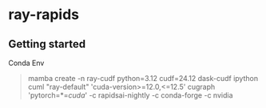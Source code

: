 # ray-rapids



## Getting started

Conda Env
> mamba create -n ray-cudf python=3.12 cudf=24.12 dask-cudf ipython cuml
> "ray-default" 'cuda-version>=12.0,<=12.5' cugraph 'pytorch=*=*cuda*' -c
> rapidsai-nightly -c conda-forge -c nvidia

